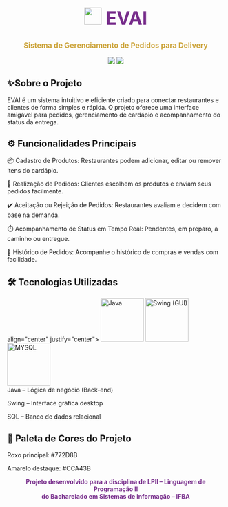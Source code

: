 <div align="center"> <h1 style="color:#772D8B; font-size: 3em;"> <img src="https://emojigraph.org/media/facebook/delivery-truck_1f69a.png" width="40"/> <span style="animation: glow 2s ease-in-out infinite alternate;">EVAI</span> </h1> <p style="font-size: 1.2em;"><strong style="color:#CCA43B;">Sistema de Gerenciamento de Pedidos para Delivery</strong></p> <img src="https://img.shields.io/badge/Status-Em%20Desenvolvimento-%23772D8B?style=for-the-badge&logo=github" /> <img src="https://img.shields.io/badge/Versão-1.0-%23CCA43B?style=for-the-badge" /> </div>
<h2>✨Sobre o Projeto</h2>
EVAI é um sistema intuitivo e eficiente criado para conectar restaurantes e clientes de forma simples e rápida.
O projeto oferece uma interface amigável para pedidos, gerenciamento de cardápio e acompanhamento do status da entrega.

<h2>⚙️ Funcionalidades Principais</h2>
📦 Cadastro de Produtos: Restaurantes podem adicionar, editar ou remover itens do cardápio.

🛒 Realização de Pedidos: Clientes escolhem os produtos e enviam seus pedidos facilmente.

✔️ Aceitação ou Rejeição de Pedidos: Restaurantes avaliam e decidem com base na demanda.

⏱️ Acompanhamento de Status em Tempo Real: Pendentes, em preparo, a caminho ou entregue.

📜 Histórico de Pedidos: Acompanhe o histórico de compras e vendas com facilidade.


<h2>🛠️ Tecnologias Utilizadas</h2>
<div display="flex" gap="20px">
  align="center" justify="center"> <img width="100px" src="https://img.icons8.com/color/48/java-coffee-cup-logo.png" title="Java"/> <img width="100px" src="https://sarith-w.github.io/Portfolio/images/java-swing.png" title="Swing (GUI)"/> <img width="100px" src="https://th.bing.com/th/id/OIP.sP5K_K9cnRVP1UKOECC63AHaG_?rs=1&pid=ImgDetMain" title="MYSQL"/> 
</div>
Java – Lógica de negócio (Back-end)

Swing – Interface gráfica desktop

SQL – Banco de dados relacional

<h2>🎨 Paleta de Cores do Projeto</h2>
Roxo principal: #772D8B

Amarelo destaque: #CCA43B

<div align="center"> <strong style="color:#772D8B;">Projeto desenvolvido para a disciplina de LPII – Linguagem de Programação II<br> do Bacharelado em Sistemas de Informação – IFBA</strong> </div>

